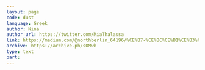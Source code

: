 ```yaml
---
layout: page
code: dust
language: Greek
author: Nina
author_url: https://twitter.com/MiaThalassa
link: https://medium.com/@northberlin_64196/%CE%B7-%CE%BC%CE%B1%CE%B3%CE%B9%CE%BA%CE%AE-%CF%83%CE%BA%CF%8C%CE%BD%CE%B7-%CF%84%CE%B7%CF%82-%CE%BA%CF%81%CF%85%CF%80%CF%84%CE%BF%CE%B3%CF%81%CE%B1%CF%86%CE%AF%CE%B1%CF%82-6c918ee192ce
archive: https://archive.ph/sOMwb
type: text
part: 
---
```

